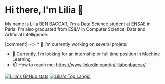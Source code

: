 # Hi there, I'm Lilia 👋

My name is Lilia BEN BACCAR, I'm a Data Science student at ENSAE in Paris. I'm also graduated from ESILV in Computer Science, Data and Artificial Intelligence.

[comment]: <> * 🔭 I’m currently working on several projets:
* 🤔 Currently, I’m looking for an internship or full time position in Machine Learning
* 📫 How to reach me: https://www.linkedin.com/in/liliabenbaccar/

[![Lilia's GitHub stats](https://github-readme-stats.vercel.app/api?username=lbenbaccar&count_private=true)](https://github.com/anuraghazra/github-readme-stats)
[![Lilia's Top Langs](https://github-readme-stats.vercel.app/api/top-langs/?username=lbenbaccar&layout=compact))](https://github.com/anuraghazra/github-readme-stats)


